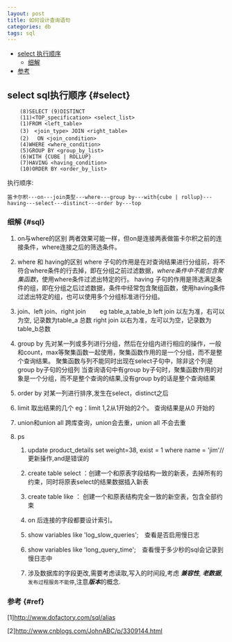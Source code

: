 ```yaml
---
layout: post
title: 如何设计查询语句
categories: db
tags: sql
---
```


*   [select 执行顺序](#select)
    *   [细解](#sql)
*   [参考](#ref)

## select sql执行顺序 {#select}

        (8)SELECT (9)DISTINCT
        (11)<TOP_specification> <select_list>
        (1)FROM <left_table>
        (3)　<join_type> JOIN <right_table>
        (2)　 ON <join_condition>
        (4)WHERE <where_condition>
        (5)GROUP BY <group_by_list>
        (6)WITH {CUBE | ROLLUP}
        (7)HAVING <having_condition>
        (10)ORDER BY <order_by_list>

     
执行顺序:

`笛卡尔积---on---join类型---where---group by---with{cube | rollup}---having---select---distinct---order by---top`

### 细解 {#sql}
1.  on与where的区别
两者效果可能一样，但on是连接两表做笛卡尔积之前的连接条件，where连接之后的筛选条件。

2.  where 和 having的区别
where 子句的作用是在对查询结果进行分组前，将不符合where条件的行去掉，即在分组之前过滤数据，*where条件中不能包含聚集函数*，使用where条件过滤出特定的行。
having 子句的作用是筛选满足条件的组，即在分组之后过滤数据，条件中经常包含聚组函数，使用having条件过滤出特定的组，也可以使用多个分组标准进行分组。

3.  join、left join、right join　　
eg table_a,table_b
left join 以左为准，右可以为空, 记录数为table_a 总数
right join 以右为准，左可以为空，记录数为table_b总数

4.  group by
先对某一列或多列进行分组，然后在分组内进行相应的操作，一般和count，max等聚集函数一起使用，聚集函数作用的是一个分组，而不是整个查询结果。
聚集函数与列不能同时出现在select子句中，除非这个列是group by子句的分组列
当查询语句中有group by子句时，聚集函数作用的对象是一个分组，而不是整个查询的结果,没有group by的话是整个查询结果

5.  order by
对某一列进行排序,发生在select，distinct之后

6.  limit
取出结果的几个 eg：limit 1,2从1开始的2个。  查询结果是从0 开始的

7.  union和union all
跨库查询，union会去重，union all 不会去重

8.  ps

    1.  update product_details set weight=38, exist = 1 where name = 'jim'// 更新操作,and是错误的　

    2.  create table select ：创建一个和原表字段结构一致的新表，去掉所有的约束，同时将原表select的结果数据插入新表　　　　

    3.  create table like ： 创建一个和原表结构完全一致的新空表，包含全部约束　　　　

    4.  on 后连接的字段都要设计索引。　　

    5.  show variables like 'log_slow_queries';　查看是否启用慢日志　

    6.  show  variables like 'long_query_time';　查看慢于多少秒的sql会记录到慢日志中

    7.  涉及数据库的字段更改,需要考虑读取,写入的时间段,考虑 ***兼容性***,  ***老数据***,`发布过程服务不能停`,注意***版本***的概念.    


### 参考 {#ref}
[1]<http://www.dofactory.com/sql/alias>

[2]<http://www.cnblogs.com/JohnABC/p/3309144.html>


